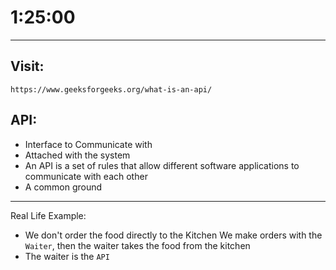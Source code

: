# 1:25:00
---


## Visit:
```
https://www.geeksforgeeks.org/what-is-an-api/
```


## API:
- Interface to Communicate with
- Attached with the system
- An API is a set of rules that allow different software applications to communicate with each other
- A common ground
---

Real Life Example:
- We don't order the food directly to the Kitchen
    We make orders with the `Waiter`, then the waiter takes the food from the kitchen
- The waiter is the `API`


